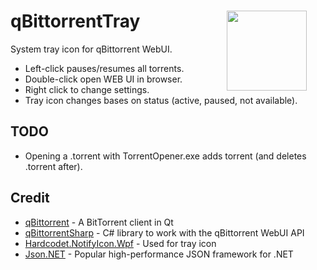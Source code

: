 # qBittorrentTray <img align="right" src="qBittorrentTray/Resources/qblight.ico" width="128" style="margin:0px 30px">
System tray icon for qBittorrent WebUI.

* Left-click pauses/resumes all torrents.
* Double-click open WEB UI in browser.
* Right click to change settings.
* Tray icon changes bases on status (active, paused, not available).

## TODO
* Opening a .torrent with TorrentOpener.exe adds torrent (and deletes .torrent after).


## Credit
* [qBittorrent](https://github.com/qbittorrent/qBittorrent) - A BitTorrent client in Qt
* [qBittorrentSharp](https://github.com/teug91/qBittorrentSharp) - C# library to work with the qBittorrent WebUI API
* [Hardcodet.NotifyIcon.Wpf](http://www.hardcodet.net/wpf-notifyicon) - Used for tray icon
* [Json.NET](https://www.newtonsoft.com/json) - Popular high-performance JSON framework for .NET
